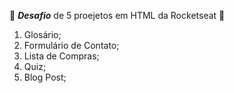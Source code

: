 🚀 ***Desafio*** de 5 proejetos em HTML da Rocketseat 🚀 <br>
1. Glosário; <br>
2. Formulário de Contato; <br>
3. Lista de Compras; <br>
4. Quiz; <br>
5. Blog Post; <br>
